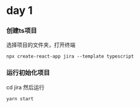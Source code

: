# day 1

### 创建ts项目

选择项目的文件夹，打开终端

```
npx create-react-app jira --template typescript  
```

### 运行初始化项目

cd jira 然后运行

```
yarn start
```


